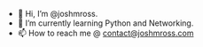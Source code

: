 - 👋 Hi, I’m @joshmross.
- 🌱 I’m currently learning Python and Networking.
- 📫 How to reach me @ contact@joshmross.com

<!---
joshmross/joshmross is a ✨ special ✨ repository because its `README.md` (this file) appears on your GitHub profile.
You can click the Preview link to take a look at your changes.
--->
